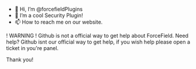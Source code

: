 - 👋 Hi, I’m @forcefieldPlugins
- 👀 I’m a cool Security Plugin!
- 📫 How to reach me on our website.

! WARNING ! Github is not a official way to get help about ForceField.
Need help? Github isnt our official way to get help, if you wish help please open a ticket in you're panel.

Thank you!
